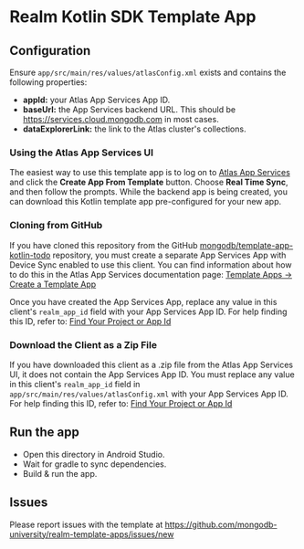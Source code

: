# Realm Kotlin SDK Template App

## Configuration

Ensure `app/src/main/res/values/atlasConfig.xml` exists and contains the following properties:

- **appId:** your Atlas App Services App ID.
- **baseUrl:** the App Services backend URL. This should be https://services.cloud.mongodb.com in most cases.
- **dataExplorerLink:** the link to the Atlas cluster's collections.

### Using the Atlas App Services UI

The easiest way to use this template app is to log on to [Atlas App Services](https://services.cloud.mongodb.com) and click the **Create App From Template** button. Choose 
**Real Time Sync**, and then follow the prompts. While the backend app is being 
created, you can download this Kotlin template app pre-configured for your new 
app.

### Cloning from GitHub

If you have cloned this repository from the GitHub
[mongodb/template-app-kotlin-todo](https://github.com/mongodb/template-app-kotlin-todo.git)
repository, you must create a separate App Services App with Device Sync
enabled to use this client. You can find information about how to do this
in the Atlas App Services documentation page:
[Template Apps -> Create a Template App](https://www.mongodb.com/docs/atlas/app-services/reference/template-apps/)

Once you have created the App Services App, replace any value in this client's
`realm_app_id` field with your App Services App ID. For help finding this ID, refer
to: [Find Your Project or App Id](https://www.mongodb.com/docs/atlas/app-services/reference/find-your-project-or-app-id/)

### Download the Client as a Zip File

If you have downloaded this client as a .zip file from the Atlas App Services
UI, it does not contain the App Services App ID. You must replace any value
in this client's `realm_app_id` field in `app/src/main/res/values/atlasConfig.xml`
with your App Services App ID. For help finding this ID, refer to:
[Find Your Project or App Id](https://www.mongodb.com/docs/atlas/app-services/reference/find-your-project-or-app-id/)

## Run the app

- Open this directory in Android Studio.
- Wait for gradle to sync dependencies.
- Build & run the app.

## Issues

Please report issues with the template at https://github.com/mongodb-university/realm-template-apps/issues/new
